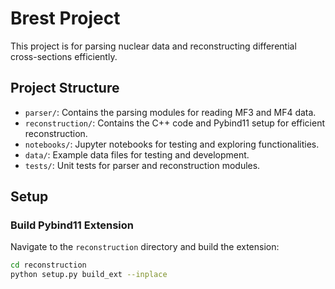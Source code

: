 # Brest Project

This project is for parsing nuclear data and reconstructing differential cross-sections efficiently.

## Project Structure

- `parser/`: Contains the parsing modules for reading MF3 and MF4 data.
- `reconstruction/`: Contains the C++ code and Pybind11 setup for efficient reconstruction.
- `notebooks/`: Jupyter notebooks for testing and exploring functionalities.
- `data/`: Example data files for testing and development.
- `tests/`: Unit tests for parser and reconstruction modules.

## Setup

### Build Pybind11 Extension

Navigate to the `reconstruction` directory and build the extension:

```sh
cd reconstruction
python setup.py build_ext --inplace
